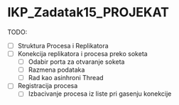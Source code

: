 # IKP_Zadatak15_PROJEKAT

TODO:
- [ ] Struktura Procesa i Replikatora 
- [ ] Konekcija replikatora i procesa preko soketa
  - [ ] Odabir porta za otvaranje soketa 
  - [ ] Razmena podataka 
  - [ ] Rad kao asinhroni Thread
- [ ] Registracija procesa
  - [ ] Izbacivanje procesa iz liste pri gasenju konekcije 
